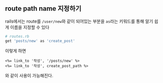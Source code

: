 ## route path name 지정하기

rails에서는 route를 `/user/new`와 같이 되어있는 부분을 `as`라는 키워드를 통해 알기 쉽게 이름을 지정할 수 있다

```ruby
# routes.rb
get 'posts/new' as 'create_post'
```
이렇게 하면
```
<%= link_to '작성', '/posts/new' %>
<%= link_to '작성', create_post_path %>
```
와 같이 사용이 가능해진다.
